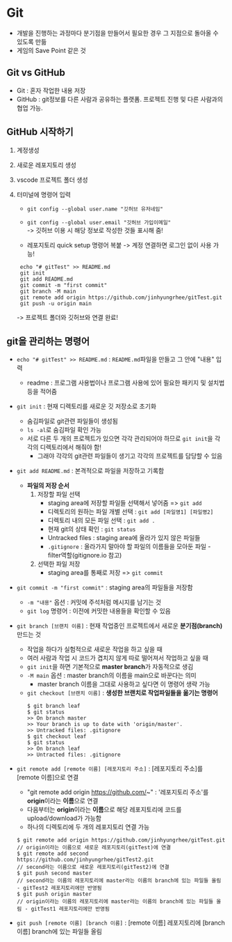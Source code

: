 # Git

- 개발을 진행하는 과정마다 분기점을 만들어서 필요한 경우 그 지점으로 돌아올 수 있도록 만듦
- 게임의 Save Point 같은 것

## Git vs GitHub

- Git : 혼자 작업한 내용 저장
- GitHub : git정보를 다른 사람과 공유하는 플랫폼. 프로젝트 진행 및 다른 사람과의 협업 가능.

## GitHub 시작하기

1. 계정생성

2. 새로운 레포지토리 생성

3. vscode 프로젝트 폴더 생성

4. 터미널에 명령어 입력

   - `git config --global user.name "깃허브 유저네임"`
   - `git config --global user.email "깃허브 가입이메일"`  
     -> 깃허브 이용 시 해당 정보로 작성한 것들 표시해 줌!

   - 레포지토리 quick setup 명령어 복붙 -> 계정 연결하면 로그인 없이 사용 가능!

   ```
    echo "# gitTest" >> README.md
    git init
    git add README.md
    git commit -m "first commit"
    git branch -M main
    git remote add origin https://github.com/jinhyungrhee/gitTest.git
    git push -u origin main
   ```

   -> 프로젝트 폴더와 깃허브와 연결 완료!

## git을 관리하는 명령어

- `echo "# gitTest" >> README.md` : `README.md`파일을 만들고 그 안에 "내용" 입력

  - readme : 프로그램 사용법이나 프로그램 사용에 있어 필요한 패키지 및 설치법 등을 적어줌

- `git init` : 현재 디렉토리를 새로운 깃 저장소로 초기화

  - 숨김파일로 git관련 파일들이 생성됨
  - `ls -al`로 숨김파일 확인 가능
  - 서로 다른 두 개의 프로젝트가 있으면 각각 관리되어야 하므로 `git init`을 각각의 디렉토리에서 해줘야 함!
    - 그래야 각각의 git관련 파일들이 생기고 각각의 프로젝트를 담당할 수 있음

- `git add README.md` : 본격적으로 파일을 저장하고 기록함

  - **파일의 저장 순서**
    1. 저장할 파일 선택
       - staging area에 저장할 파일들 선택해서 넣어줌 => `git add`
       - 디렉토리의 원하는 파일 개별 선택 : `git add [파일명1] [파일명2]`
       - 디렉토리 내의 모든 파일 선택 : `git add .`
       - 현재 git의 상태 확인 : `git status`
       - Untracked files : staging area에 올라가 있지 않은 파일들
       - `.gitignore` : 올라가지 말아야 할 파일의 이름들을 모아둔 파일 - filter역할(gitignore.io 참고)
    2. 선택한 파일 저장
       - staging area를 통째로 저장 => `git commit`

- `git commit -m "first commit"` : staging area의 파일들을 저장함

  - `-m "내용"` 옵션 : 커밋에 주석처럼 메시지를 남기는 것
  - `git log` 명령어 : 이전에 커밋한 내용들을 확인할 수 있음

- `git branch [브랜치 이름]` : 현재 작업중인 프로젝트에서 새로운 **분기점(branch)** 만드는 것

  - 작업을 하다가 실험적으로 새로운 작업을 하고 싶을 때
  - 여러 사람과 작업 시 코드가 겹치지 않게 따로 떨어져서 작업하고 싶을 때
  - `git init`을 하면 기본적으로 **master branch**가 자동적으로 생김
  - `-M main` 옵션 : master branch의 이름을 main으로 바꾼다는 의미
    - master branch 이름을 그대로 사용하고 싶다면 이 명령어 생략 가능
  - `git checkout [브랜치 이름]` : **생성한 브랜치로 작업파일들을 옮기는 명령어**
    ```
    $ git branch leaf
    $ git status
    >> On branch master
    >> Your branch is up to date with 'origin/master'.
    >> Untracked files: .gitignore
    $ git checkout leaf
    $ git status
    >> On branch leaf
    >> Untracted files: .gitignore
    ```

- `git remote add [remote 이름] [레포지토리 주소]` : [레포지토리 주소]를 [remote 이름]으로 연결

  - "git remote add origin https://github.com/~" : '레포지토리 주소'를 **origin**이라는 **이름**으로 연결
  - 다음부터는 **origin**이라는 **이름**으로 해당 레포지토리에 코드를 upload/download가 가능함
  - 하나의 디렉토리에 두 개의 레포지토리 연결 가능

  ```
  $ git remote add origin https://github.com/jinhyungrhee/gitTest.git
  // origin이라는 이름으로 새로운 레포지토리(gitTest)에 연결
  $ git remote add second https://github.com/jinhyungrhee/gitTest2.git
  // second라는 이름으로 새로운 레포지토리(gitTest2)에 연결
  $ git push second master
  // second라는 이름의 레포지토리에 master라는 이름의 branch에 있는 파일들 올림 - gitTest2 레포지토리에만 반영됨
  $ git push origin master
  // origin이라는 이름의 레포지토리에 master라는 이름의 branch에 있는 파일들 올림 - gitTest1 레포지토리에만 반영됨
  ```

- `git push [remote 이름] [branch 이름]` : [remote 이름] 레포지토리에 [branch 이름] branch에 있는 파일들 올림
